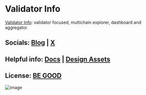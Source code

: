 # Validator Info
[Validator Info](https://validatorinfo.com/): validator focused, multichain explorer, dashboard and aggregator. 

## Socials: [Blog](https://validatorinfo.com/blog/) | [X](https://x.com/therealvalinfo)

## Helpful info: [Docs](https://github.com/citizenweb3/validatorinfo/blob/main/docs/vinfo%20draft%20paper.md) | [Design Assets](https://github.com/citizenweb3/validatorinfo/tree/main/src/assets)

## License: [BE GOOD](https://github.com/citizenweb3/validatorinfo/blob/main/LICENSE-BG)

![image](https://github.com/citizenweb3/validatorinfo/assets/7550961/6a7d6673-32be-4a31-895c-2793fde91ce4)

